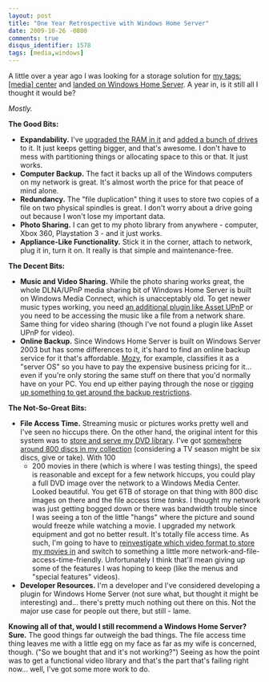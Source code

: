 ```yaml
---
layout: post
title: "One Year Retrospective with Windows Home Server"
date: 2009-10-26 -0800
comments: true
disqus_identifier: 1578
tags: [media,windows]
---
```

A little over a year ago I was looking for a storage solution for [my
tags: [media]
center](/archive/2008/09/30/overview-of-my-media-center-solution.aspx)
and [landed on Windows Home
Server](/archive/2008/08/25/windows-home-server-first-impressions.aspx).
A year in, is it still all I thought it would be?

*Mostly.*

**The Good Bits:**

-   **Expandability.** I've [upgraded the RAM in
    it](/archive/2008/09/28/home-server-upgrades.aspx) and [added a
    bunch of
    drives](/archive/2009/02/04/increase-your-windows-home-server-capacity-with-esata.aspx)
    to it. It just keeps getting bigger, and that's awesome. I don't
    have to mess with partitioning things or allocating space to this or
    that. It just works.
-   **Computer Backup.** The fact it backs up all of the Windows
    computers on my network is great. It's almost worth the price for
    that peace of mind alone.
-   **Redundancy.** The "file duplication" thing it uses to store two
    copies of a file on two physical spindles is great. I don't worry
    about a drive going out because I won't lose my important data.
-   **Photo Sharing.** I can get to my photo library from anywhere -
    computer, Xbox 360, Playstation 3 - and it just works.
-   **Appliance-Like Functionality.** Stick it in the corner, attach to
    network, plug it in, turn it on. It really is that simple and
    maintenance-free.

**The Decent Bits:**

-   **Music and Video Sharing.** While the photo sharing works great,
    the whole DLNA/UPnP media sharing bit of Windows Home Server is
    built on Windows Media Connect, which is unacceptably old. To get
    newer music types working, you need [an additional plugin like Asset
    UPnP](/archive/2009/08/11/stream-more-music-from-windows-home-server-with-asset-upnp.aspx)
    or you need to be accessing the music like a file from a network
    share. Same thing for video sharing (though I've not found a plugin
    like Asset UPnP for video).
-   **Online Backup.** Since Windows Home Server is built on Windows
    Server 2003 but has some differences to it, it's hard to find an
    online backup service for it that's affordable.
    [Mozy](http://www.mozy.com), for example, classifies it as a "server
    OS" so you have to pay the expensive business pricing for it... even
    if you're only storing the same stuff on there that you'd normally
    have on your PC. You end up either paying through the nose or
    [rigging up something to get around the backup
    restrictions](/archive/2009/08/17/backing-up-windows-home-server-to-mozyhome.aspx).

**The Not-So-Great Bits:**

-   **File Access Time.** Streaming music or pictures works pretty well
    and I've seen no hiccups there. On the other hand, the original
    intent for this system was to [store and serve my DVD
    library](/archive/2008/09/12/how-to-set-up-a-dvd-library-in-windows-media.aspx).
    I've got [somewhere around 800 discs in my
    collection](http://www.invelos.com/dvdcollection.aspx/tillig)
    (considering a TV season might be six discs, give or take). With 100
    - 200 movies in there (which is where I was testing things), the
    speed is reasonable and except for a few network hiccups, you could
    play a full DVD image over the network to a Windows Media Center.
    Looked beautiful. You get 6TB of storage on that thing with 800 disc
    images on there and the file access time *tanks*. I thought my
    network was just getting bogged down or there was bandwidth trouble
    since I was seeing a ton of the little "hangs" where the picture and
    sound would freeze while watching a movie. I upgraded my network
    equipment and got no better result. It's totally file access time.
    As such, I'm going to have to [reinvestigate which video format to
    store my movies
    in](/archive/2008/09/23/choosing-a-format-for-your-dvd-library.aspx)
    and switch to something a little more
    network-and-file-access-time-friendly. Unfortunately I think that'll
    mean giving up some of the features I was hoping to keep (like the
    menus and "special features" videos).
-   **Developer Resources.** I'm a developer and I've considered
    developing a plugin for Windows Home Server (not sure what, but
    thought it might be interesting) and... there's pretty much nothing
    out there on this. Not the major use case for people out there, but
    still - lame.

**Knowing all of that, would I still recommend a Windows Home Server?
Sure.** The good things far outweigh the bad things. The file access
time thing leaves me with a little egg on my face as far as my wife is
concerned, though. ("So we bought that and it's not working?") Seeing as
how the point was to get a functional video library and that's the part
that's failing right now... well, I've got some more work to do.

